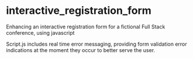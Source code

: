 # interactive_registration_form
 Enhancing an interactive registration form for a fictional Full Stack conference, using javascript 

Script.js includes real time error messaging, providing form validation error indications at the moment they occur to better serve the user.
